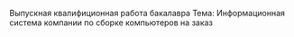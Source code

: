 Выпускная квалифиционная работа бакалавра
Тема: Информационная система компании по сборке компьютеров на заказ
